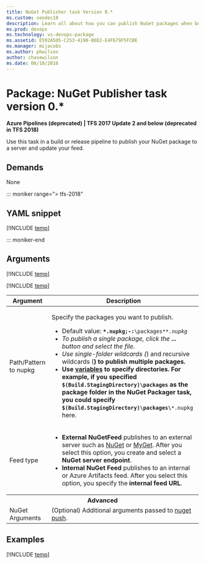 ```yaml
---
title: NuGet Publisher task Version 0.*
ms.custom: seodec18
description: Learn all about how you can publish NuGet packages when building code in Azure Pipelines and Team Foundation Server
ms.prod: devops
ms.technology: vs-devops-package
ms.assetid: E592A505-C253-4190-86D2-E4F679F5FCBE
ms.manager: mijacobs
ms.author: phwilson
author: chasewilson
ms.date: 08/10/2016
---
```


# Package: NuGet Publisher task version 0.*

**Azure Pipelines (deprecated) | TFS 2017 Update 2 and below (deprecated in TFS 2018)**

Use this task in a build or release pipeline to publish your NuGet package to a server and update your feed.

## Demands

None

::: moniker range="> tfs-2018"

## YAML snippet

[!INCLUDE [temp](../../_shared/yaml/NuGetPublisherV0.md)]

::: moniker-end

## Arguments

<table>
<thead>
<tr>
<th>Argument</th>
<th>Description</th>
</tr>
</thead>
<tr>
<td>Path/Pattern to nupkg</td>
<td>
<p>Specify the packages you want to publish.</p>
<ul>
<li>Default value: <code><strong>*.nupkg;-:</strong>\packages*<em>*.nupkg</code></li>
<li>To publish a single package, click the <strong>...</strong> button and select the file.</li>
<li>Use single-folder wildcards (<code></em></code>) and recursive wildcards (<code><strong></code>) to publish multiple packages.</li>
<li>Use <a href="../../../build/variables.md" data-raw-source="[variables](../../../build/variables.md)">variables</a> to specify directories. For example, if you specified <code>$(Build.StagingDirectory)\packages</code> as the <strong>package folder</strong> in the NuGet Packager task, you could specify <code>$(Build.StagingDirectory)\packages\</strong>*.nupkg</code> here.</li>
</ul>
<!-- https://github.com/Microsoft/vso-agent-tasks/blob/master/Tasks/NugetPublisher/task.json says you can specify multiple patterns separated by semicolons. That doesn't seem to work -->
</td>
</tr>
<tr>
<td>Feed type</td>
<td>
<ul>
<li><strong>External NuGetFeed</strong> publishes to an external server such as <a href="https://www.nuget.org/" data-raw-source="[NuGet](https://www.nuget.org/)">NuGet</a> or <a href="http://www.myget.org/" data-raw-source="[MyGet](https://www.myget.org/)">MyGet</a>. After you select this option, you create and select a <strong>NuGet server endpoint</strong>.
</li>
<li><strong>Internal NuGet Feed</strong> publishes to an internal or Azure Artifacts feed. After you select this option, you specify the <strong>internal feed URL</strong>.
</li>
</ul>
</td>
</tr>
<tr><th style="text-align: center" colspan="2">Advanced</th></tr>
<tr>
<td>NuGet Arguments</td>
<td>
(Optional) Additional arguments passed to <a href="https://docs.nuget.org/consume/command-line-reference#user-content-push-command" data-raw-source="[nuget push](https://docs.nuget.org/consume/command-line-reference#user-content-push-command)">nuget push</a>.
</td>
</tr>

[!INCLUDE [temp](../../_shared/nuget-step-arguments.md)]

[!INCLUDE [temp](../../_shared/control-options-arguments.md)]

</table>

## Examples

[!INCLUDE [temp](../../_shared/nuget-create-step-examples.md)]
